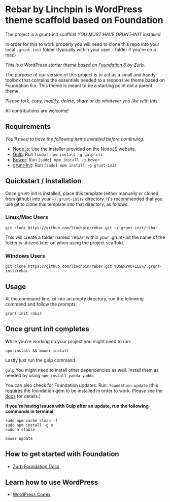 # Rebar by Linchpin is WordPress theme scaffold based on Foundation

The project is a grunt-init scaffold *YOU MUST HAVE GRUNT-INIT installed*

In order for this to work properly you will need to clone this repo into your local ```.grunt-init``` folder (typically within your user ```~``` folder if you're on a mac)

*This is a WordPress starter theme based on [Foundation 6](http://foundation.zurb.com) by Zurb.*

The purpose of our version of this project is to act as a small and handy toolbox that contains the essentials needed to a responsive theme based on Foundation 6.x. This theme is meant to be a starting point not a parent theme.

*Please fork, copy, modify, delete, share or do whatever you like with this.*

All contributions are welcome!

## Requirements

*You'll need to have the following items installed before continuing.*
  * [Node.js](http://nodejs.org): Use the installer provided on the NodeJS website.
  * [Gulp](http://gulpjs.com/): Run `[sudo] npm install -g gulp-cli`
  * [Bower](http://bower.io): Run `[sudo] npm install -g bower`
  * [grunt-init](http://gruntjs.com/project-scaffolding): Run `[sudo] npm install -g grunt-init`
  
## Quickstart / Installation

Once grunt-init is installed, place this template (either manually or cloned from github) into your `~/.grunt-init/` directory. It's recommended that you use git to clone this template into that directory, as follows:

### Linux/Mac Users

```
git clone https://github.com/linchpin/rebar.git ~/.grunt-init/rebar
```
This will create a folder named 'rebar' within your .grunt-init the name of the folder is utilized later on when using the project scaffold.

### Windows Users

```
git clone https://github.com/linchpin/rebar.git %USERPROFILE%/.grunt-init/rebar
```

## Usage

At the command-line, ```cd``` into an empty directory, run the following command and follow the prompts.

```
grunt-init rebar
```

## Once grunt init completes ##

While you're working on your project you might need to run:

`npm install && bower install`

Lastly just run the gulp command

`gulp` You might need to install other dependencies as well. Install them as needed by using `npm install yadda yadda`

You can also check for Foundation updates. Run: ```foundation update``` (this requires the foundation gem to be installed in order to work. Please see the [docs](http://foundation.zurb.com/docs/sass.html) for details.)

**If you're having issues with Gulp after an update, run the following commands in terminal**
```
sudo npm cache clean -f
sudo npm install -g n
sudo n stable

bower update
```

## How to get started with Foundation

* [Zurb Foundation Docs](http://foundation.zurb.com/docs/)

## Learn how to use WordPress

* [WordPress Codex](http://codex.wordpress.org/)